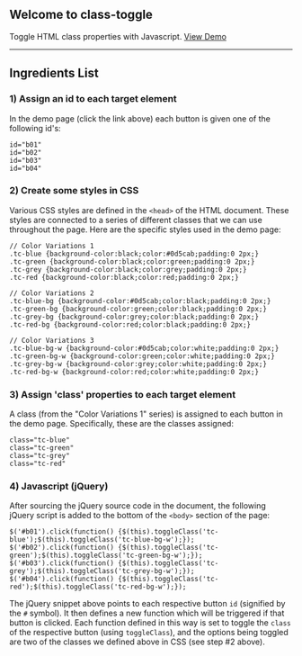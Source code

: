 ## Welcome to class-toggle

Toggle HTML class properties with Javascript. [View Demo](https://willinspire.github.io/class-toggle/view/index.html)

<hr>

## Ingredients List

### 1) Assign an id to each target element

In the demo page (click the link above) each button is given one of the following id's:

```
id="b01"
id="b02"
id="b03"
id="b04"
```

### 2) Create some styles in CSS

Various CSS styles are defined in the `<head>` of the HTML document. These styles are connected to a series of different classes that we can use throughout the page. Here are the specific styles used in the demo page:

```
// Color Variations 1
.tc-blue {background-color:black;color:#0d5cab;padding:0 2px;}
.tc-green {background-color:black;color:green;padding:0 2px;}
.tc-grey {background-color:black;color:grey;padding:0 2px;}
.tc-red {background-color:black;color:red;padding:0 2px;}

// Color Variations 2
.tc-blue-bg {background-color:#0d5cab;color:black;padding:0 2px;}
.tc-green-bg {background-color:green;color:black;padding:0 2px;}
.tc-grey-bg {background-color:grey;color:black;padding:0 2px;}
.tc-red-bg {background-color:red;color:black;padding:0 2px;}

// Color Variations 3
.tc-blue-bg-w {background-color:#0d5cab;color:white;padding:0 2px;}
.tc-green-bg-w {background-color:green;color:white;padding:0 2px;}
.tc-grey-bg-w {background-color:grey;color:white;padding:0 2px;}
.tc-red-bg-w {background-color:red;color:white;padding:0 2px;}
```

### 3) Assign 'class' properties to each target element

A class (from the "Color Variations 1" series) is assigned to each button in the demo page. Specifically, these are the classes assigned:

```
class="tc-blue"
class="tc-green"
class="tc-grey"
class="tc-red"
```

### 4) Javascript (jQuery)

After sourcing the jQuery source code in the document, the following jQuery script is added to the bottom of the `<body>` section of the page:

```
$('#b01').click(function() {$(this).toggleClass('tc-blue');$(this).toggleClass('tc-blue-bg-w');});
$('#b02').click(function() {$(this).toggleClass('tc-green');$(this).toggleClass('tc-green-bg-w');});
$('#b03').click(function() {$(this).toggleClass('tc-grey');$(this).toggleClass('tc-grey-bg-w');});
$('#b04').click(function() {$(this).toggleClass('tc-red');$(this).toggleClass('tc-red-bg-w');});
```

The jQuery snippet above points to each respective button `id` (signified by the `#` symbol). It then defines a new function which will be triggered if that button is clicked. Each function defined in this way is set to toggle the `class` of the respective button (using `toggleClass`), and the options being toggled are two of the classes we defined above in CSS (see step #2 above).


